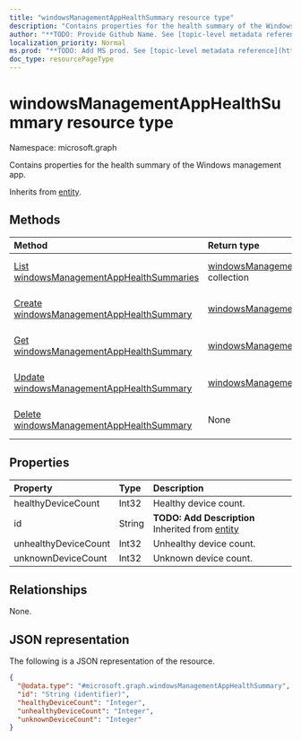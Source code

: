 ```yaml
---
title: "windowsManagementAppHealthSummary resource type"
description: "Contains properties for the health summary of the Windows management app."
author: "**TODO: Provide Github Name. See [topic-level metadata reference](https://msgo.azurewebsites.net/add/document/guidelines/metadata.html#topic-level-metadata)**"
localization_priority: Normal
ms.prod: "**TODO: Add MS prod. See [topic-level metadata reference](https://msgo.azurewebsites.net/add/document/guidelines/metadata.html#topic-level-metadata)**"
doc_type: resourcePageType
---
```


# windowsManagementAppHealthSummary resource type

Namespace: microsoft.graph



Contains properties for the health summary of the Windows management app.


Inherits from [entity](../resources/entity.md).

## Methods
|Method|Return type|Description|
|:---|:---|:---|
|[List windowsManagementAppHealthSummaries](../api/windowsmanagementapphealthsummary-list.md)|[windowsManagementAppHealthSummary](../resources/windowsmanagementapphealthsummary.md) collection|Get a list of the [windowsManagementAppHealthSummary](../resources/windowsmanagementapphealthsummary.md) objects and their properties.|
|[Create windowsManagementAppHealthSummary](../api/windowsmanagementapphealthsummary-create.md)|[windowsManagementAppHealthSummary](../resources/windowsmanagementapphealthsummary.md)|Create a new [windowsManagementAppHealthSummary](../resources/windowsmanagementapphealthsummary.md) object.|
|[Get windowsManagementAppHealthSummary](../api/windowsmanagementapphealthsummary-get.md)|[windowsManagementAppHealthSummary](../resources/windowsmanagementapphealthsummary.md)|Read the properties and relationships of a [windowsManagementAppHealthSummary](../resources/windowsmanagementapphealthsummary.md) object.|
|[Update windowsManagementAppHealthSummary](../api/windowsmanagementapphealthsummary-update.md)|[windowsManagementAppHealthSummary](../resources/windowsmanagementapphealthsummary.md)|Update the properties of a [windowsManagementAppHealthSummary](../resources/windowsmanagementapphealthsummary.md) object.|
|[Delete windowsManagementAppHealthSummary](../api/windowsmanagementapphealthsummary-delete.md)|None|Deletes a [windowsManagementAppHealthSummary](../resources/windowsmanagementapphealthsummary.md) object.|

## Properties
|Property|Type|Description|
|:---|:---|:---|
|healthyDeviceCount|Int32|Healthy device count.|
|id|String|**TODO: Add Description** Inherited from [entity](../resources/entity.md)|
|unhealthyDeviceCount|Int32|Unhealthy device count.|
|unknownDeviceCount|Int32|Unknown device count.|

## Relationships
None.

## JSON representation
The following is a JSON representation of the resource.
<!-- {
  "blockType": "resource",
  "keyProperty": "id",
  "@odata.type": "microsoft.graph.windowsManagementAppHealthSummary",
  "baseType": "microsoft.graph.entity",
  "openType": false
}
-->
``` json
{
  "@odata.type": "#microsoft.graph.windowsManagementAppHealthSummary",
  "id": "String (identifier)",
  "healthyDeviceCount": "Integer",
  "unhealthyDeviceCount": "Integer",
  "unknownDeviceCount": "Integer"
}
```

